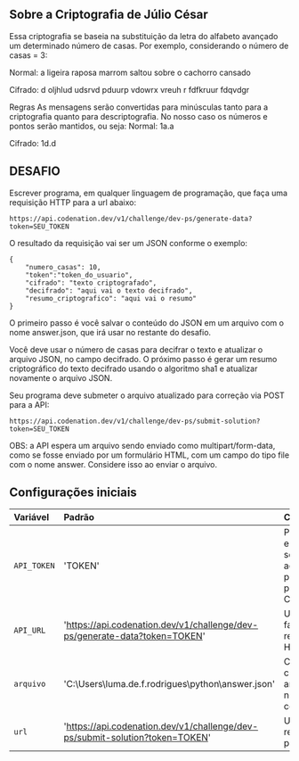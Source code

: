 ## Sobre a Criptografia de Júlio César

Essa criptografia se baseia na substituição da letra do alfabeto avançado um determinado número de casas. Por exemplo, considerando o número de casas = 3:

Normal: a ligeira raposa marrom saltou sobre o cachorro cansado

Cifrado: d oljhlud udsrvd pduurp vdowrx vreuh r fdfkruur fdqvdgr

Regras
As mensagens serão convertidas para minúsculas tanto para a criptografia quanto para descriptografia.
No nosso caso os números e pontos serão mantidos, ou seja:
Normal: 1a.a

Cifrado: 1d.d

## DESAFIO 

Escrever programa, em qualquer linguagem de programação, que faça uma requisição HTTP para a url abaixo:

`https://api.codenation.dev/v1/challenge/dev-ps/generate-data?token=SEU_TOKEN`

O resultado da requisição vai ser um JSON conforme o exemplo:

```
{
	"numero_casas": 10,
	"token":"token_do_usuario",
	"cifrado": "texto criptografado",
	"decifrado": "aqui vai o texto decifrado",
	"resumo_criptografico": "aqui vai o resumo"
}
```
O primeiro passo é você salvar o conteúdo do JSON em um arquivo com o nome answer.json, que irá usar no restante do desafio.

Você deve usar o número de casas para decifrar o texto e atualizar o arquivo JSON, no campo decifrado. O próximo passo é gerar um resumo criptográfico do texto decifrado usando o algoritmo sha1 e atualizar novamente o arquivo JSON.

Seu programa deve submeter o arquivo atualizado para correção via POST para a API:

`https://api.codenation.dev/v1/challenge/dev-ps/submit-solution?token=SEU_TOKEN`

OBS: a API espera um arquivo sendo enviado como multipart/form-data, como se fosse enviado por um formulário HTML, com um campo do tipo file com o nome answer. Considere isso ao enviar o arquivo.


## Configurações iniciais

| Variável                       | Padrão         | Commentário       |
| :---                           | :---            | :---             |
| `API_TOKEN` | 'TOKEN'| Para encontrar o seu token , acesse seu perfil na plataforma Codenation.  |
| `API_URL` | 'https://api.codenation.dev/v1/challenge/dev-ps/generate-data?token=TOKEN' | Url dada para fazer requisição HTTP | 
| `arquivo` | 'C:\\Users\\luma.de.f.rodrigues\\python\\answer.json'| Caminho para criar o arquivo json no seu computador|
| `url` | 'https://api.codenation.dev/v1/challenge/dev-ps/submit-solution?token=TOKEN' | Url para fazer requisição post | 
